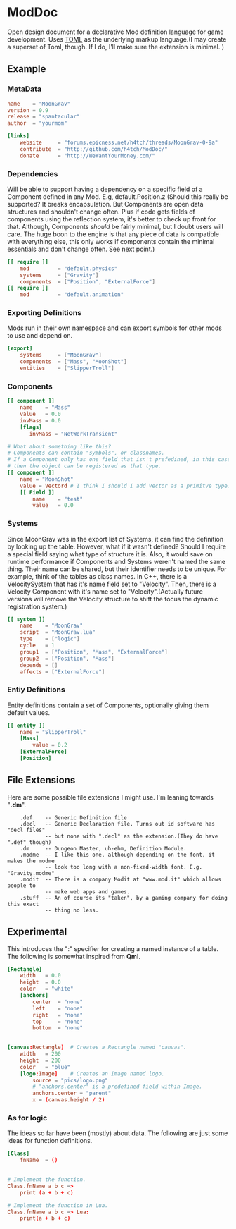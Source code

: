 ModDoc
======

Open design document for a declarative Mod definition language for game
development. Uses [TOML](https://github.com/mojombo/toml#toml) as the
underlying markup language.(I may create a superset of Toml, though. If I
do, I'll make sure the extension is minimal. )


## Example
### MetaData

```toml
name 	= "MoonGrav"
version	= 0.9
release = "spantacular"
author 	= "yourmom"

[links]
	website 	= "forums.epicness.net/h4tch/threads/MoonGrav-0-9a"
    contribute 	= "http://github.com/h4tch/ModDoc/"
	donate  	= "http://WeWantYourMoney.com/"
```


### Dependencies
Will be able to support having a dependency on a specific field of a Component
defined in any Mod. E.g, default.Position.z (Should this really be supported?
It breaks encapsulation. But Components are open data structures and shouldn't
change often. Plus if code gets fields of components using the reflection
system, it's better to check up front for that. Although, Components *should*
be fairly minimal, but I doubt users will care. The huge boon to the engine is
that any piece of data is compatible with everything else, this only works if
components contain the minimal essentials and don't change often. See next point.)

```toml
[[ require ]]
	mod     	= "default.physics"
	systems 	= ["Gravity"]
	components	= ["Position", "ExternalForce"]
[[ require ]]
	mod     	= "default.animation"
```

### Exporting Definitions
Mods run in their own namespace and can export symbols for other mods to use
and depend on.

```toml
[export]
    systems 	= ["MoonGrav"]
	components 	= ["Mass", "MoonShot"]
    entities    = ["SlipperTroll"]
```

### Components
```toml
[[ component ]]
    name    = "Mass"
	value 	= 0.0
	invMass	= 0.0
	[flags]
	   invMass = "NetWorkTransient"

# What about something like this?
# Components can contain "symbols", or classnames.
# If a Component only has one field that isn't prefedined, in this case "value",
# then the object can be registered as that type.
[[ component ]]
    name = "MoonShot"
    value = Vectord # I think I should I add Vector as a primitve type.
    [[ Field ]]
        name    = "test"
        value   = 0.0
```
    
### Systems
Since MoonGrav was in the export list of Systems, it can find the definition by
looking up the table. However, what if it wasn't defined? Should I require a special
field saying what type of structure it is. Also, it would save on runtime performance
if Components and Systems weren't named the same thing. Their name can be shared, but
their identifier needs to be unique. For example, think of the tables as class names.
In C++, there is a VelocitySystem that has it's name field set to "Velocity". Then, there
is a Velocity Component with it's name set to "Velocity".(Actually future versions will
remove the Velocity structure to shift the focus the dynamic registration system.)

```toml
[[ system ]]
	name 	= "MoonGrav"
	script  = "MoonGrav.lua"
	type 	= ["logic"]
	cycle	= 1
	group1 	= ["Position", "Mass", "ExternalForce"]
	group2 	= ["Position", "Mass"]
	depends	= []
	affects = ["ExternalForce"]
```

### Entiy Definitions
Entity definitions contain a set of Components, optionally giving them default
values.

```toml
[[ entity ]]
    name = "SlipperTroll"
    [Mass]
        value = 0.2
    [ExternalForce]
    [Position]
```


## File Extensions
Here are some possible file extensions I might use. I'm leaning towards "**.dm**".
```
    .def    -- Generic Definition file
    .decl   -- Generic Declaration file. Turns out id software has "decl files"
            -- but none with ".decl" as the extension.(They do have ".def" though)
    .dm     -- Dungeon Master, uh-ehm, Definition Module.
    .modme  -- I like this one, although depending on the font, it makes the modme
            -- look too long with a non-fixed-width font. E.g. "Gravity.modme"
    .modit  -- There is a company Modit at "www.mod.it" which allows people to
            -- make web apps and games.
    .stuff  -- An of course its "taken", by a gaming company for doing this exact
            -- thing no less.
```


## Experimental
This introduces the ":" specifier for creating a named instance of a table.
The following is somewhat inspired from **Qml.** 

```toml
[Rectangle]
    width   = 0.0
    height  = 0.0
    color   = "white"
    [anchors]
        center  = "none"
        left    = "none"
        right   = "none"
        top     = "none"
        bottom  = "none"
    

[canvas:Rectangle]  # Creates a Rectangle named "canvas".
    width   = 200
    height  = 200
    color   = "blue"
    [logo:Image]    # Creates an Image named logo.
        source = "pics/logo.png"
        # "anchors.center" is a predefined field within Image.
        anchors.center = "parent"
        x = (canvas.height / 2)
```

### As for logic
The ideas so far have been (mostly) about data. The following are just some
ideas for function definitions.

```toml
[Class]
    fnName  = ()
    

# Implement the function.
Class.fnName a b c =>
    print (a + b + c)

# Implement the function in Lua.
Class.fnName a b c => Lua:
    print(a + b + c)
```


